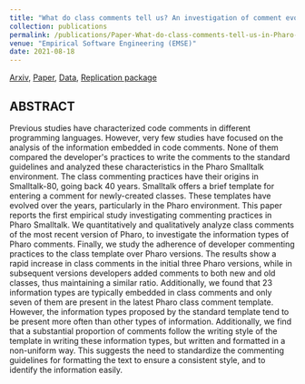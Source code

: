 ```yaml
---
title: "What do class comments tell us? An investigation of comment evolution and practices in Pharo"
collection: publications
permalink: /publications/Paper-What-do-class-comments-tell-us-in-Pharo-Smalltalk
venue: "Empirical Software Engineering (EMSE)"
date: 2021-08-18
---
```


[Arxiv](https://arxiv.org/abs/2005.11583), 
[Paper](https://link.springer.com/content/pdf/10.1007/s10664-021-09981-5.pdf),
[Data](https://doi.org/10.5281/zenodo.3374819), 
[Replication package](https://github.com/poojaruhal/CommentAnalysisInPharo)

## ABSTRACT
Previous studies have characterized code comments in different programming languages. 
However, very few studies have focused on the analysis of the information embedded in code comments. 
None of them compared the developer's practices to write the comments to the standard guidelines and analyzed these characteristics in the Pharo Smalltalk environment. 
The class commenting practices have their origins in Smalltalk-80, going back 40 years. 
Smalltalk offers a brief template for entering a comment for newly-created classes. 
These templates have evolved over the years, particularly in the Pharo environment. 
This paper reports the first empirical study investigating commenting practices in Pharo Smalltalk. 
We quantitatively and qualitatively analyze class comments of the most recent version of Pharo, to investigate the information types of Pharo comments. 
Finally, we study the adherence of developer commenting practices to the class template over Pharo versions. 
The results show a rapid increase in class comments in the initial three Pharo versions, while in subsequent versions developers added comments to both new and old classes, thus maintaining a similar ratio. 
Additionally, we found that 23 information types are typically embedded in class comments and only seven of them are present in the latest Pharo class comment template. 
However, the information types proposed by the standard template tend to be present more often than other types of information. 
Additionally, we find that a substantial proportion of comments follow the writing style of the template in writing these information types, but written and formatted in a non-uniform way. 
This suggests the need to standardize the commenting guidelines for formatting the text to ensure a consistent style, and to identify the information easily.